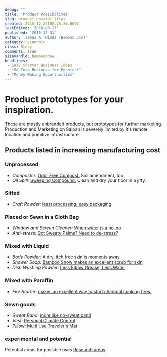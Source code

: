 ```yaml
---
debug: ""
title: 'Product Possibilites'
slug: product-possibilities
created: 2015-12-24T05:26:30.000Z
lastEdited: '2016-03-17'
published: '2015-12-31'
author: 'James A. Hinds (Bamboo Jim)'
category: economic
class: Story
comments: true
siteHandle: bamboosnow
headlines:
 - Easy Starter Business Ideas
 - "Go Into Business for Pennies!"
 - "Money Making Opportunities"
---
```

# Product prototypes for your inspiration.

These are mostly unbranded products, but prototypes for further marketing.  Production and Marketing on Saipan is severely limited by it's remote location and primitive infrastructure.

## Products listed in increasing manufacturing cost

### Unprocessed
* *Composter:* [Odor Free Compost.](/products/raw/compost) Soil amendment, too.
* *Oil Spill:* [Sweeping Compound.](/products/raw/sweep) Clean and dry your floor in a jiffy.

### Sifted
* *Craft Powder:*  [least processing, easy packaging]( /products/household/craft-powder )

### Placed or Sewn in a Cloth Bag
* *Window and Screen Cleaner:* [When water is a no-no](/products/household/screen-cleaner)
* *Anti-stress:* [Got Sweaty Palms? Need to de-stress?](/products/soft-goods/sweaty-palm)

### Mixed with Liquid
* *Body Powder:* [A dry, itch free skin is moments away](/products/personal/body-powder)
* *Shower Soap:* [Bamboo Snow makes an excellent scrub for skin](/products/personal/shower-scrub)
* *Dish Washing Powder:* [Less Elbow Grease, Less Water](/products/household/dish-cleaner)

### Mixed with Paraffin
* *Fire Starter:* [makes an excellent way to start charcoal cooking fires. ](/products/household/charcoal-starter )

### Sewn goods
* *Sweat Band:* [more like no-sweat band](/products/soft-goods/sweat-band)
* *Vest:* [Personal Climate Control](/products/soft-goods/vest)
* *Pillow:* [Multi Use Traveler's Mat](/products/soft-goods/pillow)

### experimental and potential
Potential areas for possible uses [Research areas](/potential)

